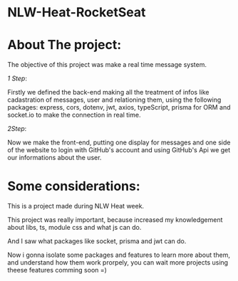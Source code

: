 # NLW-Heat-RocketSeat

# About The project: 
The objective of this project was make a real time message system.

_1 Step_:

Firstly we defined the back-end making all the treatment of infos like cadastration of messages, user and relationing them, using the following packages: express, cors, dotenv, jwt, axios, typeScript, prisma for ORM and socket.io to make the connection in real time.

_2Step_:

Now we make the front-end, putting one display for messages and one side of the website to login with GitHub's account and using GitHub's Api we get our informations about the user.   



# Some considerations:

This is a project made during NLW Heat week.

This project was really important, because increased my knowledgement about libs, ts, module css and what js can do.

And I saw what packages like socket, prisma and jwt can do.

Now i gonna isolate some packages and features to learn more about them, and understand how them work prorpely, you can wait more projects using theese features comming soon =)

